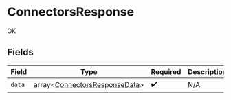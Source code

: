 # ConnectorsResponse

OK


## Fields

| Field                                                                          | Type                                                                           | Required                                                                       | Description                                                                    |
| ------------------------------------------------------------------------------ | ------------------------------------------------------------------------------ | ------------------------------------------------------------------------------ | ------------------------------------------------------------------------------ |
| `data`                                                                         | array<[ConnectorsResponseData](../../models/shared/ConnectorsResponseData.md)> | :heavy_check_mark:                                                             | N/A                                                                            |